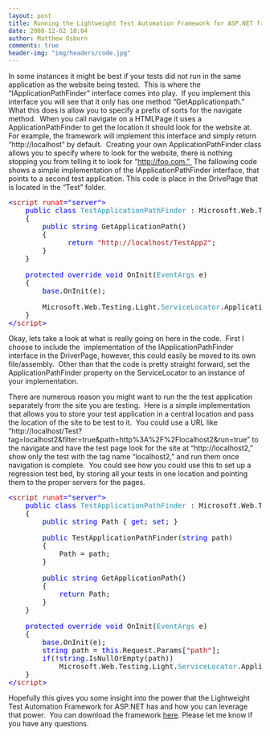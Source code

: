 ```yaml
---
layout: post
title: Running the Lightweight Test Automation Framework for ASP.NET from a separate application
date: 2008-12-02 10:04
author: Matthew Osborn
comments: true
header-img: "img/headers/code.jpg"
---
```

In some instances it might be best if your tests did not run in the same application as the website being tested.  This is where the “IApplicationPathFinder” interface comes into play.  If you implement this interface you will see that it only has one method “GetApplicationpath.”  What this does is allow you to specify a prefix of sorts for the navigate method.  When you call navigate on a HTMLPage it uses a ApplicationPathFinder to get the location it should look for the website at.  For example, the framework will implement this interface and simply return “http://localhost” by default.  Creating your own ApplicationPathFinder class allows you to specify where to look for the website, there is nothing stopping you from telling it to look for “http://foo.com.”  The fallowing code shows a simple implementation of the IApplicationPathFinder interface, that points to a second test application. This code is place in the DrivePage that is located in the “Test” folder.

<pre class="code"><span style="color: blue">&lt;</span><span style="color: #a31515">script </span><span style="color: red">runat</span><span style="color: blue">="server"&gt;
    public class </span><span style="color: #2b91af">TestApplicationPathFinder </span>: Microsoft.Web.Testing.Light.<span style="color: #2b91af">IApplicationPathFinder
    </span>{
        <span style="color: blue">public string </span>GetApplicationPath()
        {
              <span style="color: blue">return </span><span style="color: #a31515">"http://localhost/TestApp2"</span>;
        }
    }

    <span style="color: blue">protected override void </span>OnInit(<span style="color: #2b91af">EventArgs </span>e)
    {
        <span style="color: blue">base</span>.OnInit(e);

        Microsoft.Web.Testing.Light.<span style="color: #2b91af">ServiceLocator</span>.ApplicationPathFinder = <span style="color: blue">new </span><span style="color: #2b91af">TestApplicationPathFinder</span>();
    }
<span style="color: blue">&lt;/</span><span style="color: #a31515">script</span><span style="color: blue">&gt;</span></pre>

Okay, lets take a look at what is really going on here in the code.  First I choose to include the  implementation of the IApplicationPathFinder interface in the DriverPage, however, this could easily be moved to its own file/assembly.  Other than that the code is pretty straight forward, set the ApplicationPathFinder property on the ServiceLocator to an instance of your implementation.

There are numerous reason you might want to run the the test application separately from the site you are testing.  Here is a simple implementation that allows you to store your test application in a central location and pass the location of the site to be test to it.  You could use a URL like “http://localhost/Test?tag=localhost2&amp;filter=true&amp;path=http%3A%2F%2Flocalhost2&amp;run=true” to the navigate and have the test page look for the site at “http://localhost2,” show only the test with the tag name “localhost2,” and run them once navigation is complete.  You could see how you could use this to set up a regression test bed, by storing all your tests in one location and pointing them to the proper servers for the pages.

<pre class="code"><span style="color: blue">&lt;</span><span style="color: #a31515">script </span><span style="color: red">runat</span><span style="color: blue">="server"&gt;
    public class </span><span style="color: #2b91af">TestApplicationPathFinder </span>: Microsoft.Web.Testing.Light.<span style="color: #2b91af">IApplicationPathFinder
    </span>{
        <span style="color: blue">public string </span>Path { <span style="color: blue">get</span>; <span style="color: blue">set</span>; }

        <span style="color: blue">public </span>TestApplicationPathFinder(<span style="color: blue">string </span>path)
        {
            Path = path;
        }

        <span style="color: blue">public string </span>GetApplicationPath()
        {
            <span style="color: blue">return </span>Path;
        }
    }

    <span style="color: blue">protected override void </span>OnInit(<span style="color: #2b91af">EventArgs </span>e)
    {
        <span style="color: blue">base</span>.OnInit(e);
        <span style="color: blue">string </span>path = <span style="color: blue">this</span>.Request.Params[<span style="color: #a31515">"path"</span>];
        <span style="color: blue">if</span>(!<span style="color: blue">string</span>.IsNullOrEmpty(path))
            Microsoft.Web.Testing.Light.<span style="color: #2b91af">ServiceLocator</span>.ApplicationPathFinder = <span style="color: blue">new </span><span style="color: #2b91af">TestApplicationPathFinder</span>(path);
    }
<span style="color: blue">&lt;/</span><span style="color: #a31515">script</span><span style="color: blue">&gt;</span></pre>

Hopefully this gives you some insight into the power that the Lightweight Test Automation Framework for ASP.NET has and how you can leverage that power.  You can download the framework <a href="http://www.codeplex.com/aspnet/Wiki/View.aspx?title=ASP.NET%20QA&amp;referringTitle=Home">here</a>. Please let me know if you have any questions.


